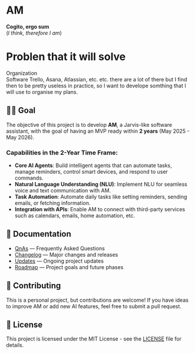 # AM
**Cogito, ergo sum**  
(*I think, therefore I am*)

# Problen that it will solve
Organization  
Software Trello, Asana, Atlassian, etc. etc. there are a lot of there but I find then to be pretty useless in practice, so I want to develope somthing that I will use to organise my plans.

## 🧑‍💻 Goal
The objective of this project is to develop **AM**, a Jarvis-like software assistant, with the goal of having an MVP ready within **2 years** (May 2025 - May 2026).

### **Capabilities in the 2-Year Time Frame:**
- **Core AI Agents**: Build intelligent agents that can automate tasks, manage reminders, control smart devices, and respond to user commands.
- **Natural Language Understanding (NLU)**: Implement NLU for seamless voice and text communication with AM.
- **Task Automation**: Automate daily tasks like setting reminders, sending emails, or fetching information.
- **Integration with APIs**: Enable AM to connect with third-party services such as calendars, emails, home automation, etc.

## 📄 Documentation

- [QnAs](docs/QnAs.md) — Frequently Asked Questions
- [Changelog](docs/CHANGELOG.md) — Major changes and releases
- [Updates](docs/UPDATES.md) — Ongoing project updates
- [Roadmap](docs/ROADMAP.md) — Project goals and future phases

## 🤝 Contributing
This is a personal project, but contributions are welcome! If you have ideas to improve AM or add new AI features, feel free to submit a pull request.

## 📝 License
This project is licensed under the MIT License - see the [LICENSE](LICENSE) file for details.
